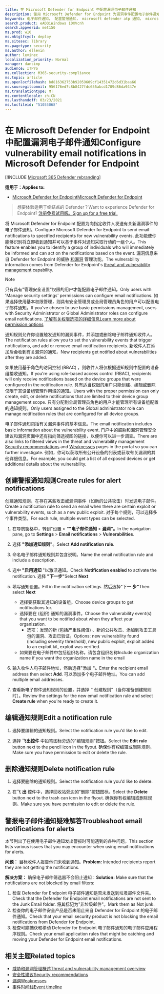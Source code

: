 ```yaml
---
title: 在 Microsoft Defender for Endpoint 中配置漏洞电子邮件通知
description: 使用 Microsoft Defender for Endpoint 为漏洞事件配置电子邮件通知设置。
keywords: 电子邮件通知， 配置警报通知， microsoft defender atp 通知， microsoft defender atp 警报， windows 10 企业版， windows 10 教育版
search.product: eADQiWindows 10XVcnh
search.appverid: met150
ms.prod: w10
ms.mktglfcycl: deploy
ms.sitesec: library
ms.pagetype: security
ms.author: ellevin
author: levinec
localization_priority: Normal
manager: dansimp
audience: ITPro
ms.collection: M365-security-compliance
ms.topic: article
ms.openlocfilehash: bd816362753b92059609cf14351472d6d31baa66
ms.sourcegitcommit: 956176ed7c8b8427fdc655abcd1709d86da9447e
ms.translationtype: MT
ms.contentlocale: zh-CN
ms.lasthandoff: 03/23/2021
ms.locfileid: "51055068"
---
```

# <a name="configure-vulnerability-email-notifications-in-microsoft-defender-for-endpoint"></a><span data-ttu-id="6ff64-104">在 Microsoft Defender for Endpoint 中配置漏洞电子邮件通知</span><span class="sxs-lookup"><span data-stu-id="6ff64-104">Configure vulnerability email notifications in Microsoft Defender for Endpoint</span></span>

[!INCLUDE [Microsoft 365 Defender rebranding](../../includes/microsoft-defender.md)]

<span data-ttu-id="6ff64-105">**适用于：**</span><span class="sxs-lookup"><span data-stu-id="6ff64-105">**Applies to:**</span></span>
- [<span data-ttu-id="6ff64-106">Microsoft Defender for Endpoint</span><span class="sxs-lookup"><span data-stu-id="6ff64-106">Microsoft Defender for Endpoint</span></span>](https://go.microsoft.com/fwlink/?linkid=2154037)

><span data-ttu-id="6ff64-107">想要体验适用于终结点的 Defender？</span><span class="sxs-lookup"><span data-stu-id="6ff64-107">Want to experience Defender for Endpoint?</span></span> [<span data-ttu-id="6ff64-108">注册免费试用版。</span><span class="sxs-lookup"><span data-stu-id="6ff64-108">Sign up for a free trial.</span></span>](https://www.microsoft.com/microsoft-365/windows/microsoft-defender-atp?ocid=docs-wdatp-emailconfig-abovefoldlink)

<span data-ttu-id="6ff64-109">将 Microsoft Defender for Endpoint 配置为向指定收件人发送有关新漏洞事件的电子邮件通知。</span><span class="sxs-lookup"><span data-stu-id="6ff64-109">Configure Microsoft Defender for Endpoint to send email notifications to specified recipients for new vulnerability events.</span></span> <span data-ttu-id="6ff64-110">此功能使你能够识别将立即收到通知并可以基于事件对通知采取行动的一组个人。</span><span class="sxs-lookup"><span data-stu-id="6ff64-110">This feature enables you to identify a group of individuals who will immediately be informed and can act on the notifications based on the event.</span></span> <span data-ttu-id="6ff64-111">漏洞信息来自 Defender for Endpoint 的威胁 [和漏洞](next-gen-threat-and-vuln-mgt.md) 管理功能。</span><span class="sxs-lookup"><span data-stu-id="6ff64-111">The vulnerability information comes from Defender for Endpoint's [threat and vulnerability management](next-gen-threat-and-vuln-mgt.md) capability.</span></span>

> [!NOTE]
> <span data-ttu-id="6ff64-112">只有具有"管理安全设置"权限的用户才能配置电子邮件通知。</span><span class="sxs-lookup"><span data-stu-id="6ff64-112">Only users with 'Manage security settings' permissions can configure email notifications.</span></span> <span data-ttu-id="6ff64-113">如果选择使用基本权限管理，则具有安全管理员或全局管理员角色的用户可以配置电子邮件通知。</span><span class="sxs-lookup"><span data-stu-id="6ff64-113">If you've chosen to use basic permissions management, users with Security Administrator or Global Administrator roles can configure email notifications.</span></span> [<span data-ttu-id="6ff64-114">了解有关权限选项的详细信息</span><span class="sxs-lookup"><span data-stu-id="6ff64-114">Learn more about permission options</span></span>](user-roles.md)

<span data-ttu-id="6ff64-115">通知规则允许你设置触发通知的漏洞事件，并添加或删除电子邮件通知收件人。</span><span class="sxs-lookup"><span data-stu-id="6ff64-115">The notification rules allow you to set the vulnerability events that trigger notifications, and add or remove email notification recipients.</span></span> <span data-ttu-id="6ff64-116">新收件人在添加后会收到有关漏洞的通知。</span><span class="sxs-lookup"><span data-stu-id="6ff64-116">New recipients get notified about vulnerabilities after they are added.</span></span>

<span data-ttu-id="6ff64-117">如果使用基于角色的访问控制 (RBAC) ，则收件人将仅根据通知规则中配置的设备组接收通知。</span><span class="sxs-lookup"><span data-stu-id="6ff64-117">If you're using role-based access control (RBAC), recipients will only receive notifications based on the device groups that were configured in the notification rule.</span></span>
<span data-ttu-id="6ff64-118">具有适当权限的用户只能创建、编辑或删除仅限于其设备组管理作用域的通知。</span><span class="sxs-lookup"><span data-stu-id="6ff64-118">Users with the proper permission can only create, edit, or delete notifications that are limited to their device group management scope.</span></span> <span data-ttu-id="6ff64-119">只有分配到全局管理员角色的用户才能管理所有设备组配置的通知规则。</span><span class="sxs-lookup"><span data-stu-id="6ff64-119">Only users assigned to the Global administrator role can manage notification rules that are configured for all device groups.</span></span>

<span data-ttu-id="6ff64-120">电子邮件通知包括有关漏洞事件的基本信息。</span><span class="sxs-lookup"><span data-stu-id="6ff64-120">The email notification includes basic information about the vulnerability event.</span></span> <span data-ttu-id="6ff64-121">门户中的威胁和漏洞管理安全建议和漏洞页面中还有指向筛选视图[](tvm-security-recommendation.md)的链接，以便你可以[](tvm-weaknesses.md)进一步调查。</span><span class="sxs-lookup"><span data-stu-id="6ff64-121">There are also links to filtered views in the threat and vulnerability management [Security recommendations](tvm-security-recommendation.md) and [Weaknesses](tvm-weaknesses.md) pages in the portal so you can further investigate.</span></span> <span data-ttu-id="6ff64-122">例如，你可以获取所有公开设备的列表或获取有关漏洞的其他详细信息。</span><span class="sxs-lookup"><span data-stu-id="6ff64-122">For example, you could get a list of all exposed devices or get additional details about the vulnerability.</span></span>

## <a name="create-rules-for-alert-notifications"></a><span data-ttu-id="6ff64-123">创建警报通知规则</span><span class="sxs-lookup"><span data-stu-id="6ff64-123">Create rules for alert notifications</span></span>

<span data-ttu-id="6ff64-124">创建通知规则，在存在某些攻击或漏洞事件（如新的公共攻击）时发送电子邮件。</span><span class="sxs-lookup"><span data-stu-id="6ff64-124">Create a notification rule to send an email when there are certain exploit or vulnerability events, such as a new public exploit.</span></span> <span data-ttu-id="6ff64-125">对于每个规则，可以选择多个事件类型。</span><span class="sxs-lookup"><span data-stu-id="6ff64-125">For each rule, multiple event types can be selected.</span></span>

1. <span data-ttu-id="6ff64-126">在导航窗格中，转到"设置  >  **""电子邮件通知**  >  **漏洞"。**</span><span class="sxs-lookup"><span data-stu-id="6ff64-126">In the navigation pane, go to **Settings** > **Email notifications** > **Vulnerabilities**.</span></span>

2. <span data-ttu-id="6ff64-127">选择 **"添加通知规则"。**</span><span class="sxs-lookup"><span data-stu-id="6ff64-127">Select **Add notification rule**.</span></span>

3. <span data-ttu-id="6ff64-128">命名电子邮件通知规则并包含说明。</span><span class="sxs-lookup"><span data-stu-id="6ff64-128">Name the email notification rule and include a description.</span></span>

4. <span data-ttu-id="6ff64-129">选中 **"启用通知** "以激活通知。</span><span class="sxs-lookup"><span data-stu-id="6ff64-129">Check **Notification enabled** to activate the notification.</span></span> <span data-ttu-id="6ff64-130">选择 **"下一步"**</span><span class="sxs-lookup"><span data-stu-id="6ff64-130">Select **Next**</span></span>

5. <span data-ttu-id="6ff64-131">填写通知设置。</span><span class="sxs-lookup"><span data-stu-id="6ff64-131">Fill in the notification settings.</span></span> <span data-ttu-id="6ff64-132">然后选择"下一 **步"**</span><span class="sxs-lookup"><span data-stu-id="6ff64-132">Then select **Next**</span></span>

    - <span data-ttu-id="6ff64-133">选择要获取其通知的设备组。</span><span class="sxs-lookup"><span data-stu-id="6ff64-133">Choose device groups to get notifications for.</span></span>
    - <span data-ttu-id="6ff64-134">选择要在 (组织) 通知的漏洞事件。</span><span class="sxs-lookup"><span data-stu-id="6ff64-134">Choose the vulnerability event(s) that you want to be notified about when they affect your organization.</span></span>
        - <span data-ttu-id="6ff64-135">选项：发现的新 (包括严重性阈值) 、新的公共攻击、添加到攻击工具包的漏洞、攻击已验证。</span><span class="sxs-lookup"><span data-stu-id="6ff64-135">Options: new vulnerability found (including severity threshold), new public exploit, exploit added to an exploit kit, exploit was verified.</span></span>
    - <span data-ttu-id="6ff64-136">如果要在电子邮件中包括组织名称，请包含组织名称</span><span class="sxs-lookup"><span data-stu-id="6ff64-136">Include organization name if you want the organization name in the email</span></span>

6. <span data-ttu-id="6ff64-137">输入收件人电子邮件地址，然后选择"添加 **"。**</span><span class="sxs-lookup"><span data-stu-id="6ff64-137">Enter the recipient email address then select **Add**.</span></span> <span data-ttu-id="6ff64-138">可以添加多个电子邮件地址。</span><span class="sxs-lookup"><span data-stu-id="6ff64-138">You can add multiple email addresses.</span></span>

7. <span data-ttu-id="6ff64-139">查看新电子邮件通知规则的设置，并选择 **"** 创建规则"（当你准备创建规则时）。</span><span class="sxs-lookup"><span data-stu-id="6ff64-139">Review the settings for the new email notification rule and select **Create rule** when you're ready to create it.</span></span>

## <a name="edit-a-notification-rule"></a><span data-ttu-id="6ff64-140">编辑通知规则</span><span class="sxs-lookup"><span data-stu-id="6ff64-140">Edit a notification rule</span></span>

1. <span data-ttu-id="6ff64-141">选择要编辑的通知规则。</span><span class="sxs-lookup"><span data-stu-id="6ff64-141">Select the notification rule you'd like to edit.</span></span>

2. <span data-ttu-id="6ff64-142">选择 **飞出控件** 中铅笔图标旁边的"编辑规则"按钮。</span><span class="sxs-lookup"><span data-stu-id="6ff64-142">Select the **Edit rule** button next to the pencil icon in the flyout.</span></span> <span data-ttu-id="6ff64-143">确保你有权编辑或删除规则。</span><span class="sxs-lookup"><span data-stu-id="6ff64-143">Make sure you have permission to edit or delete the rule.</span></span>

## <a name="delete-notification-rule"></a><span data-ttu-id="6ff64-144">删除通知规则</span><span class="sxs-lookup"><span data-stu-id="6ff64-144">Delete notification rule</span></span>

1. <span data-ttu-id="6ff64-145">选择要删除的通知规则。</span><span class="sxs-lookup"><span data-stu-id="6ff64-145">Select the notification rule you'd like to delete.</span></span>

2. <span data-ttu-id="6ff64-146">在飞 **出** 控件中，选择回收站旁边的"删除"按钮图标。</span><span class="sxs-lookup"><span data-stu-id="6ff64-146">Select the **Delete** button next to the trash can icon in the flyout.</span></span> <span data-ttu-id="6ff64-147">确保你有权编辑或删除规则。</span><span class="sxs-lookup"><span data-stu-id="6ff64-147">Make sure you have permission to edit or delete the rule.</span></span>

## <a name="troubleshoot-email-notifications-for-alerts"></a><span data-ttu-id="6ff64-148">警报电子邮件通知疑难解答</span><span class="sxs-lookup"><span data-stu-id="6ff64-148">Troubleshoot email notifications for alerts</span></span>

<span data-ttu-id="6ff64-149">本节列出了在使用电子邮件通知发出警报时可能遇到的各种问题。</span><span class="sxs-lookup"><span data-stu-id="6ff64-149">This section lists various issues that you may encounter when using email notifications for alerts.</span></span>

<span data-ttu-id="6ff64-150">**问题：** 目标收件人报告他们未收到通知。</span><span class="sxs-lookup"><span data-stu-id="6ff64-150">**Problem:** Intended recipients report they are not getting the notifications.</span></span>

<span data-ttu-id="6ff64-151">**解决方案：** 确保电子邮件筛选器不会阻止通知：</span><span class="sxs-lookup"><span data-stu-id="6ff64-151">**Solution:** Make sure that the notifications are not blocked by email filters:</span></span>

1. <span data-ttu-id="6ff64-152">检查 Defender for Endpoint 电子邮件通知是否未发送到垃圾邮件文件夹。</span><span class="sxs-lookup"><span data-stu-id="6ff64-152">Check that the Defender for Endpoint email notifications are not sent to the Junk Email folder.</span></span> <span data-ttu-id="6ff64-153">将其标记为"非垃圾邮件"。</span><span class="sxs-lookup"><span data-stu-id="6ff64-153">Mark them as Not junk.</span></span>
2. <span data-ttu-id="6ff64-154">检查你的电子邮件安全产品是否未阻止来自 Defender for Endpoint 的电子邮件通知。</span><span class="sxs-lookup"><span data-stu-id="6ff64-154">Check that your email security product is not blocking the email notifications from Defender for Endpoint.</span></span>
3. <span data-ttu-id="6ff64-155">检查可能捕获和移动 Defender for Endpoint 电子邮件通知的电子邮件应用程序规则。</span><span class="sxs-lookup"><span data-stu-id="6ff64-155">Check your email application rules that might be catching and moving your Defender for Endpoint email notifications.</span></span>

## <a name="related-topics"></a><span data-ttu-id="6ff64-156">相关主题</span><span class="sxs-lookup"><span data-stu-id="6ff64-156">Related topics</span></span>

- [<span data-ttu-id="6ff64-157">威胁和漏洞管理概述</span><span class="sxs-lookup"><span data-stu-id="6ff64-157">Threat and vulnerability management overview</span></span>](next-gen-threat-and-vuln-mgt.md)
- [<span data-ttu-id="6ff64-158">安全性建议</span><span class="sxs-lookup"><span data-stu-id="6ff64-158">Security recommendations</span></span>](tvm-security-recommendation.md)
- [<span data-ttu-id="6ff64-159">漏洞</span><span class="sxs-lookup"><span data-stu-id="6ff64-159">Weaknesses</span></span>](tvm-weaknesses.md)
- [<span data-ttu-id="6ff64-160">事件时间线</span><span class="sxs-lookup"><span data-stu-id="6ff64-160">Event timeline</span></span>](threat-and-vuln-mgt-event-timeline.md)
